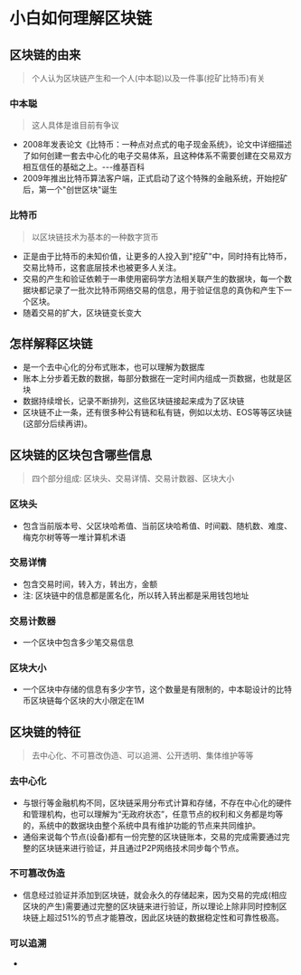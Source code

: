 # 小白如何理解区块链
## 区块链的由来
> 个人认为区块链产生和一个人(中本聪)以及一件事(挖矿比特币)有关

### 中本聪
> 这人具体是谁目前有争议

* 2008年发表论文《比特币：一种点对点式的电子现金系统》，论文中详细描述了如何创建一套去中心化的电子交易体系，且这种体系不需要创建在交易双方相互信任的基础之上。---维基百科
* 2009年推出比特币算法客户端，正式启动了这个特殊的金融系统，开始挖矿后，第一个"创世区块"诞生

### 比特币
> 以区块链技术为基本的一种数字货币

* 正是由于比特币的未知价值，让更多的人投入到"挖矿"中，同时持有比特币，交易比特币，这套底层技术也被更多人关注。
* 交易的产生和验证依赖于一串使用密码学方法相关联产生的数据块，每一个数据块都记录了一批次比特币网络交易的信息，用于验证信息的真伪和产生下一个区块。
* 随着交易的扩大，区块链变长变大

## 怎样解释区块链
* 是一个去中心化的分布式账本，也可以理解为数据库
* 账本上分步着无数的数据，每部分数据在一定时间内组成一页数据，也就是区块
* 数据持续增长，记录不断排列，这些区块链接起来成为了区块链
* 区块链不止一条，还有很多种公有链和私有链，例如以太坊、EOS等等区块链(这部分后续再讲)。

## 区块链的区块包含哪些信息
> 四个部分组成: 区块头、交易详情、交易计数器、区块大小

### 区块头
* 包含当前版本号、父区块哈希值、当前区块哈希值、时间戳、随机数、难度、梅克尔树等等一堆计算机术语

### 交易详情
* 包含交易时间，转入方，转出方，金额
* 注: 区块链中的信息都是匿名化，所以转入转出都是采用钱包地址

### 交易计数器
* 一个区块中包含多少笔交易信息

### 区块大小
* 一个区块中存储的信息有多少字节，这个数量是有限制的，中本聪设计的比特币区块链每个区块的大小限定在1M

## 区块链的特征
> 去中心化、不可篡改伪造、可以追溯、公开透明、集体维护等等

### 去中心化
* 与银行等金融机构不同，区块链采用分布式计算和存储，不存在中心化的硬件和管理机构，也可以理解为“无政府状态”，任意节点的权利和义务都是均等的，系统中的数据块由整个系统中具有维护功能的节点来共同维护。
* 通俗来说每个节点(设备)都有一份完整的区块链账本，交易的完成需要通过完整的区块链来进行验证，并且通过P2P网络技术同步每个节点。

### 不可篡改伪造
* 信息经过验证并添加到区块链，就会永久的存储起来，因为交易的完成(相应区块的产生)需要通过完整的区块链来进行验证，所以理论上除非同时控制区块链上超过51%的节点才能篡改，因此区块链的数据稳定性和可靠性极高。

### 可以追溯
* 